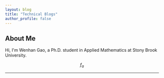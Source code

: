 ```yaml
---
layout: blog
title: "Technical Blogs"
author_profile: false
---
```


## About Me
Hi, I'm Wenhan Gao, a Ph.D. student in Applied Mathematics at Stony Brook University. 

$$f_a$$

---

